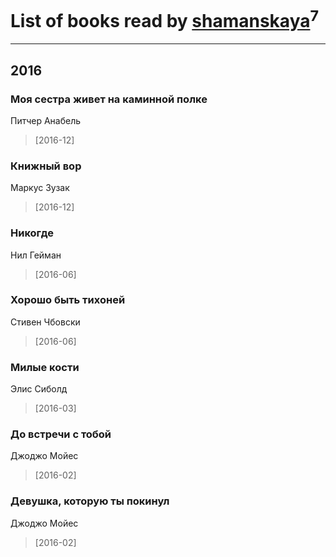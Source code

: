 # List of books read by [shamanskaya](http://vk.com/id11604536)<sup>7</sup>
---

## 2016

### Моя сестра живет на каминной полке
Питчер Анабель
> [2016-12] 


### Книжный вор
Маркус Зузак
> [2016-12] 


### Никогде
Нил Гейман
> [2016-06] 


### Хорошо быть тихоней
Стивен Чбовски
> [2016-06] 


### Милые кости
Элис Сиболд
> [2016-03] 


### До встречи с тобой
Джоджо Мойес
> [2016-02] 


### Девушка, которую ты покинул
Джоджо Мойес
> [2016-02] 




